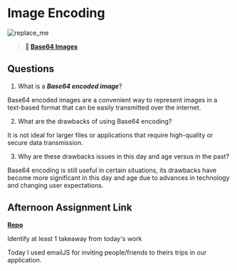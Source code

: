 # Image Encoding

![replace_me](https://codeworks.blob.core.windows.net/public/assets/img/illustrations/placeholder.svg)



> **📖 [Base64 Images](https://codeworksacademy.com/fs-student-guide/resources/wk8-9/06-Base64)**

## Questions

1. What is a ***Base64 encoded image***?

Base64 encoded images are a convenient way to represent images in a text-based format that can be easily transmitted over the internet.

2. What are the drawbacks of using Base64 encoding?

It is not ideal for larger files or applications that require high-quality or secure data transmission.

3. Why are these drawbacks issues in this day and age versus in the past?

Base64 encoding is still useful in certain situations, its drawbacks have become more significant in this day and age due to advances in technology and changing user expectations.

## Afternoon Assignment Link

**[Repo](https://github.com/AnastasiiaShaynyuk/<ASSIGNMENT_REPO>)**

Identify at least 1 takeaway from today's work

Today I used emailJS for inviting people/friends to theirs trips in our application. 